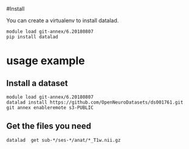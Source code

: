 #Install

You can create a virtualenv to install datalad.

```
module load git-annex/6.20180807
pip install datalad
```

# usage example

## Install a dataset

```
module load git-annex/6.20180807
datalad install https://github.com/OpenNeuroDatasets/ds001761.git
git annex enableremote s3-PUBLIC
```

## Get the files you need

```
datalad  get sub-*/ses-*/anat/*_T1w.nii.gz
```
